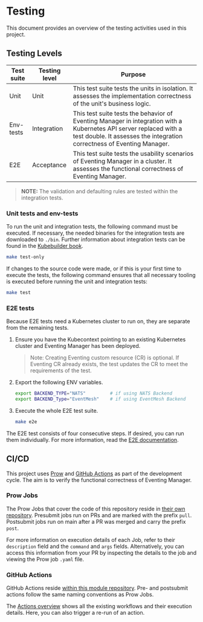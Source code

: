 # Testing

This document provides an overview of the testing activities used in this project.

## Testing Levels

| Test suite | Testing level | Purpose                                                                                                                                                                                             |
|------------|---------------|-----------------------------------------------------------------------------------------------------------------------------------------------------------------------------------------------------|
| Unit       | Unit          | This test suite tests the units in isolation. It assesses the implementation correctness of the unit's business logic.                                                                              |
| Env-tests  | Integration   | This test suite tests the behavior of Eventing Manager in integration with a Kubernetes API server replaced with a test double. It assesses the integration correctness of Eventing Manager. |
| E2E        | Acceptance    | This test suite tests the usability scenarios of Eventing Manager in a cluster. It assesses the functional correctness of Eventing Manager.                                                   |

> **NOTE:** The validation and defaulting rules are tested within the integration tests.

### Unit tests and env-tests

To run the unit and integration tests, the following command must be executed. If necessary, the needed binaries for the integration tests are downloaded to `./bin`.
Further information about integration tests can be found in the [Kubebuilder book](https://book.kubebuilder.io/reference/envtest.html).

   ```sh
   make test-only
   ```

If changes to the source code were made, or if this is your first time to execute the tests, the following command ensures that all necessary tooling is executed before running the unit and integration tests:

   ```sh
   make test
   ``` 

### E2E tests

Because E2E tests need a Kubernetes cluster to run on, they are separate from the remaining tests.

1. Ensure you have the Kubecontext pointing to an existing Kubernetes cluster and Eventing Manager has been deployed.

   > Note: Creating Eventing custom resource (CR) is optional. If Eventing CR already exists, the test updates the CR to meet the requirements of the test.

2. Export the following ENV variables.

   ```sh
   export BACKEND_TYPE="NATS"         # if using NATS Backend
   export BACKEND_Type="EventMesh"    # if using EventMesh Backend
   ```

2. Execute the whole E2E test suite.

   ```sh
   make e2e
   ```

The E2E test consists of four consecutive steps. If desired, you can run them individually. For more information, read the [E2E documentation](https://github.com/kyma-project/eventing-manager/blob/main/hack/e2e/README.md).



## CI/CD

This project uses [Prow](https://docs.prow.k8s.io/docs/) and [GitHub Actions](https://docs.github.com/en/actions) as part of the development cycle.
The aim is to verify the functional correctness of Eventing Manager.

### Prow Jobs

The Prow Jobs that cover the code of this repository reside in [their own repository](https://github.com/kyma-project/test-infra/tree/main/prow/jobs/kyma-project/eventing-manager).
Presubmit jobs run on PRs and are marked with the prefix `pull`. Postsubmit jobs run on main after a PR was merged and carry the prefix `post`.

For more information on execution details of each Job, refer to their `description` field and the `command` and `args` fields.
Alternatively, you can access this information from your PR by inspecting the details to the job and viewing the Prow job `.yaml` file.

### GitHub Actions

GitHub Actions reside [within this module repository](https://github.com/kyma-project/eventing-manager/tree/main/.github/workflows).
Pre- and postsubmit actions follow the same naming conventions as Prow Jobs.

The [Actions overview](https://github.com/kyma-project/eventing-manager/actions/) shows all the existing workflows and their execution details. Here, you can also trigger a re-run of an action.

